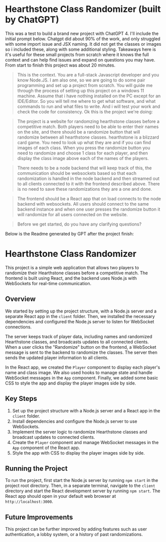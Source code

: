 # Hearthstone Class Randomizer (built by ChatGPT)
This was a test to build a brand new project with ChatGPT 4. I'll include the initial prompt below. Chatgpt did about 90% of the work, and only struggled with some import issue and JSX naming. It did not get the classes or images so i included these, along with some additional styling. Takeaways here is it's useful for these small projects from scratch where it knows the full context and can help find issues and expand on questions you may have. From start to finish this project was about 20 minutes.


> This is the context. You are a full-stack Javascript developer and you know Node.JS. I am also one, so we are going to do some pair programming and set up a project from scratch. You will guide me through the process of setting up this project on a windows 11 machine. Assume that i have nothing installed on the PC except for an IDE/Editor. So you will tell me where to get what software, and what commands to run and what files to write. And i will test your work and check the code for consistency.  Ok this is the project we're doing:

> The project is a website for randomzing hearthstone classes before a competitive match. Both players need to be able to enter their names on the site, and there should be a randomize button that will randomize between all hearthstone classes. hearthstone is a blizzard card game. You need to look up what they are and if you can find images of each class. When you press the randomize button you need to randomize and choose 1 class for each player, and then display the class image above each of the names of the players.

> There needs to be a node backend that will keep track of this, the communication should be websockets based so that each randomization is handled in the node backend and then streamed out to all clients connected to it with the frontend described above. There is no need to save these randomizations they are a one and done.

> The frontend should be a React app that on load connects to the node backend with websockets. All users should connect to the same backend instance and when one user presses the randomize button it will randomize for all users connected on the website.

> Before we get started, do you have any clarifying questions?

Below is the Readme generated by GPT after the project finish:

# Hearthstone Class Randomizer

This project is a simple web application that allows two players to randomize their Hearthstone classes before a competitive match. The frontend is built using React, and the backend uses Node.js with WebSockets for real-time communication.

## Overview

We started by setting up the project structure, with a Node.js server and a separate React app in the `client` folder. Then, we installed the necessary dependencies and configured the Node.js server to listen for WebSocket connections.

The server keeps track of player data, including names and randomized Hearthstone classes, and broadcasts updates to all connected clients. When a user clicks the "Randomize" button on the frontend, a WebSocket message is sent to the backend to randomize the classes. The server then sends the updated player information to all clients.

In the React app, we created the `Player` component to display each player's name and class image. We also used hooks to manage state and handle WebSocket messages in the `App` component. Finally, we added some basic CSS to style the app and display the player images side by side.

## Key Steps

1. Set up the project structure with a Node.js server and a React app in the `client` folder.
2. Install dependencies and configure the Node.js server to use WebSockets.
3. Implement the server logic to randomize Hearthstone classes and broadcast updates to connected clients.
4. Create the `Player` component and manage WebSocket messages in the `App` component of the React app.
5. Style the app with CSS to display the player images side by side.

## Running the Project

To run the project, first start the Node.js server by running `npm start` in the project root directory. Then, in a separate terminal, navigate to the `client` directory and start the React development server by running `npm start`. The React app should open in your default web browser at `http://localhost:3000`.

## Future Improvements

This project can be further improved by adding features such as user authentication, a lobby system, or a history of past randomizations.
